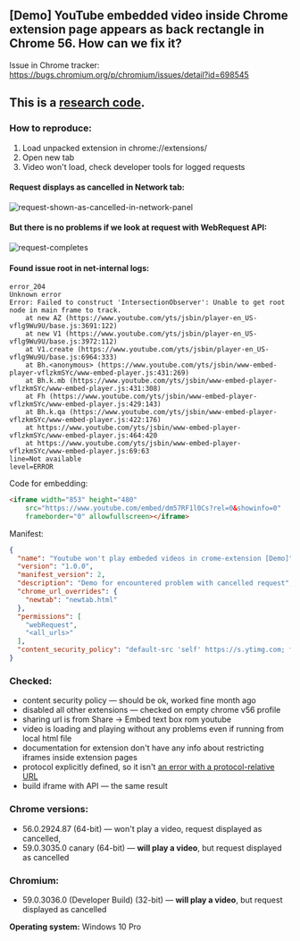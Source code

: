 ## [Demo] YouTube embedded video inside Chrome extension page appears as back rectangle in Chrome 56. How can we fix it?

Issue in Chrome tracker: https://bugs.chromium.org/p/chromium/issues/detail?id=698545

## This is a [research code](https://meiert.com/en/blog/20140716/research-and-production/).


### How to reproduce:

1. Load unpacked extension in chrome://extensions/
1. Open new tab
1. Video won't load, check developer tools for logged requests

#### Request displays as cancelled in Network tab:
![request-shown-as-cancelled-in-network-panel](https://cloud.githubusercontent.com/assets/1920639/23737642/037779e0-049d-11e7-8934-9dc33a2bbd98.PNG)

#### But there is no problems if we look at request with WebRequest API:
![request-completes](https://cloud.githubusercontent.com/assets/1920639/23737663/25d8f6e4-049d-11e7-91f0-7bca6135cb67.PNG)

#### Found issue root in net-internal logs:

```
error_204
Unknown error
Error: Failed to construct 'IntersectionObserver': Unable to get root node in main frame to track.
    at new AZ (https://www.youtube.com/yts/jsbin/player-en_US-vflg9Wu9U/base.js:3691:122)
    at new V1 (https://www.youtube.com/yts/jsbin/player-en_US-vflg9Wu9U/base.js:3972:112)
    at V1.create (https://www.youtube.com/yts/jsbin/player-en_US-vflg9Wu9U/base.js:6964:333)
    at Bh.<anonymous> (https://www.youtube.com/yts/jsbin/www-embed-player-vflzkmSYc/www-embed-player.js:431:269)
    at Bh.k.mb (https://www.youtube.com/yts/jsbin/www-embed-player-vflzkmSYc/www-embed-player.js:431:308)
    at Fh (https://www.youtube.com/yts/jsbin/www-embed-player-vflzkmSYc/www-embed-player.js:429:143)
    at Bh.k.qa (https://www.youtube.com/yts/jsbin/www-embed-player-vflzkmSYc/www-embed-player.js:422:176)
    at https://www.youtube.com/yts/jsbin/www-embed-player-vflzkmSYc/www-embed-player.js:464:420
    at https://www.youtube.com/yts/jsbin/www-embed-player-vflzkmSYc/www-embed-player.js:69:63
line=Not available
level=ERROR
```

Code for embedding:
```html
<iframe width="853" height="480"
    src="https://www.youtube.com/embed/dm57RF1l0Cs?rel=0&showinfo=0" 
    frameborder="0" allowfullscreen></iframe>
```

Manifest:
```json
{
  "name": "Youtube won't play embeded videos in crome-extension [Demo]",
  "version": "1.0.0",
  "manifest_version": 2,
  "description": "Demo for encountered problem with cancelled request",
  "chrome_url_overrides": {
    "newtab": "newtab.html"
  },
  "permissions": [
    "webRequest",
    "<all_urls>"
  ],
  "content_security_policy": "default-src 'self' https://s.ytimg.com; frame-src https://www.youtube.com;"
}
```

### Checked:
* content security policy — should be ok, worked fine month ago
* disabled all other extensions — checked on empty chrome v56 profile
* sharing url is from Share → Embed text box rom youtube
* video is loading and playing without any problems even if running from local html file
* documentation for extension don't have any info about restricting iframes inside extension pages
* protocol explicitly defined, so it isn't [an error with a protocol-relative URL](http://stackoverflow.com/q/37140814/1363799)
* build iframe with API — the same result

### Chrome versions:
* 56.0.2924.87 (64-bit) — won't play a video, request displayed as cancelled,
* 59.0.3035.0 canary (64-bit) — **will play a video**, but request displayed as cancelled

### Chromium:
* 59.0.3036.0 (Developer Build) (32-bit) — **will play a video**, but request displayed as cancelled

**Operating system:** Windows 10 Pro
